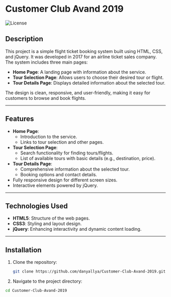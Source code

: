 # Customer Club Avand 2019

![License](https://img.shields.io/badge/license-MIT-blue.svg)

## Description
This project is a simple flight ticket booking system built using HTML, CSS, and jQuery. It was developed in 2017 for an airline ticket sales company. The system includes three main pages:
- **Home Page**: A landing page with information about the service.
- **Tour Selection Page**: Allows users to choose their desired tour or flight.
- **Tour Details Page**: Displays detailed information about the selected tour.

The design is clean, responsive, and user-friendly, making it easy for customers to browse and book flights.

---

## Features
- **Home Page**:
  - Introduction to the service.
  - Links to tour selection and other pages.
- **Tour Selection Page**:
  - Search functionality for finding tours/flights.
  - List of available tours with basic details (e.g., destination, price).
- **Tour Details Page**:
  - Comprehensive information about the selected tour.
  - Booking options and contact details.
- Fully responsive design for different screen sizes.
- Interactive elements powered by jQuery.

---

## Technologies Used
- **HTML5**: Structure of the web pages.
- **CSS3**: Styling and layout design.
- **jQuery**: Enhancing interactivity and dynamic content loading.

---

## Installation
1. Clone the repository:
   ```bash
   git clone https://github.com/danyallya/Customer-Club-Avand-2019.git
   ```


2. Navigate to the project directory:

```bash
cd Customer-Club-Avand-2019
```
